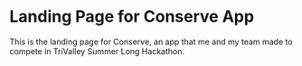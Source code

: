 # Landing Page for Conserve App

This is the landing page for Conserve, an app that me and my team made to compete in TriValley Summer Long Hackathon. 
